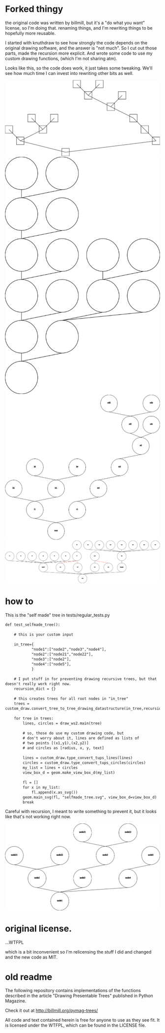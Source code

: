 # Forked thingy

the original code was written by billmill, but it's a "do what you want" license, so I'm doing that. renaming things, and I'm rewriting things to be hopefully more reusable.

I started with knuthdraw to see how strongly the code depends on the original drawing software, and the answer is "not much". So I cut out those parts, made the recursion more explicit. And wrote some code to use my custom drawing functions, (which I'm not sharing atm).

Looks like this, so the code does work, it just takes some tweaking. We'll see how much time I can invest into rewriting other bits as well.

![test_knuthdraw.svg](tests/test_knuthdraw.svg)
![test_ws1.svg](tests/test_ws1.svg)
![test_ws2.svg](tests/test_ws2.svg)
![test_buchheim.svg](tests/test_buchheim.svg)

# how to

This is the "self made" tree in tests/regular_tests.py

```
def test_selfmade_tree():
    
    # this is your custom input
    
    in_tree={
            "node1":["node2","node3","node4"],
            "node2":["node21","node22"],
            "node3":["node2"],
            "node4":["node5"],
            }
    
    # I put stuff in for preventing drawing recursive trees, but that doesn't really work right now.
    recursion_dict = {}
        
    # this creates trees for all root nodes in "in_tree"
    trees = custom_draw.convert_tree_to_tree_drawing_datastructure(in_tree,recursion_dict)
    
    for tree in trees:
        lines, circles = draw_ws2.main(tree)
        
        # so, those do use my custom drawing code, but
        # don't worry about it, lines are defined as lists of
        # two points [(x1,y1),(x2,y2)]
        # and circles as [radius, x, y, text]
        
        lines = custom_draw.type_convert_tups_lines(lines)
        circles = custom_draw.type_convert_tups_circles(circles)
        my_list = lines + circles
        view_box_d = geom.make_view_box_d(my_list)

        fl = []
        for x in my_list:
            fl.append(x.as_svg())
        geom.main_svg(fl, "selfmade_tree.svg", view_box_d=view_box_d)
        break
```

Careful with recursion, I meant to write something to prevent it, but it looks like that's not working right now.

![selfmade_tree.svg](tests/selfmade_tree.svg)

# original license.

...WTFPL

which is a bit inconvenient so I'm relicensing the stuff I did and changed and the new code as MIT.

# old readme
The following repository contains implementations of the functions described in the article "Drawing Presentable Trees" published in Python Magazine.

Check it out at http://billmill.org/pymag-trees/

All code and text contained herein is free for anyone to use as they see fit. It is licensed under the WTFPL, which can be found in the LICENSE file.

